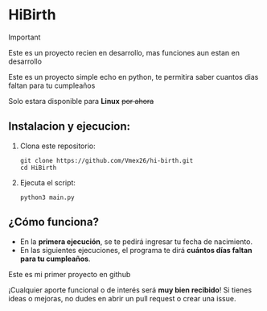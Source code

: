 # HiBirth

> [!IMPORTANT]
> Este es un proyecto recien en desarrollo, mas funciones aun estan en desarrollo

Este es un proyecto simple echo en python, te permitira saber cuantos dias faltan para tu cumpleaños

Solo estara disponible para **Linux**  ~~por ahora~~

## Instalacion y ejecucion:

1. Clona este repositorio:
   ```shell
   git clone https://github.com/Vmex26/hi-birth.git
   cd HiBirth
   ```
2. Ejecuta el script:
   ```shell
   python3 main.py
   ```
## ¿Cómo funciona?

- En la **primera ejecución**, se te pedirá ingresar tu fecha de nacimiento.
- En las siguientes ejecuciones, el programa te dirá **cuántos días faltan para tu cumpleaños**.

Este es mi primer proyecto en github 

¡Cualquier aporte funcional o de interés será **muy bien recibido**! Si tienes ideas o mejoras, no dudes en abrir un pull request o crear una issue.
